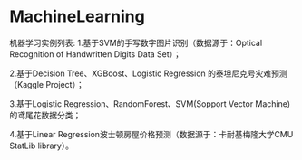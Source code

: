 # MachineLearning
机器学习实例列表:
1.基于SVM的手写数字图片识别（数据源于：Optical Recognition of Handwritten Digits Data Set）；

2.基于Decision Tree、XGBoost、Logistic Regression 的泰坦尼克号灾难预测 （Kaggle Project）；

3.基于Logistic Regression、RandomForest、SVM(Sopport Vector Machine) 的鸢尾花数据分类；

4.基于Linear Regression波士顿房屋价格预测（数据源于：卡耐基梅隆大学CMU StatLib library）。
